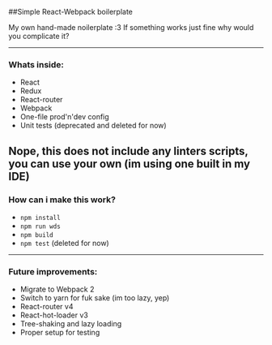 ##Simple React-Webpack boilerplate

My own hand-made noilerplate :3
If something works just fine why would you complicate it?

---
### Whats inside:

*  React
*  Redux
*  React-router
*  Webpack
*  One-file prod'n'dev config
*  Unit tests (deprecated and deleted for now)

Nope, this does not include any linters scripts, you can use your own (im using one built in my IDE)
---

### How can i make this work?

*  `npm install`
*  `npm run wds`
*  `npm build`
*  `npm test` (deleted for now)

---

### Future improvements:

*  Migrate to Webpack 2
*  Switch to yarn for fuk sake (im too lazy, yep)
*  React-router v4
*  React-hot-loader v3
*  Tree-shaking and lazy loading
*  Proper setup for testing
